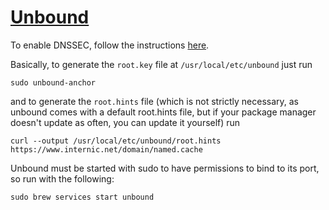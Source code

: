 # [Unbound](https://dnsprivacy.org/wiki/display/DP/DNS+Privacy+Clients#DNSPrivacyClients-Unbound)

To enable DNSSEC, follow the instructions
[here](https://nlnetlabs.nl/documentation/unbound/howto-anchor/).

Basically, to generate the `root.key` file at `/usr/local/etc/unbound` just run
```console
sudo unbound-anchor
```

and to generate the `root.hints` file (which is not strictly necessary,
as unbound comes with a default root.hints file, but if your package
manager doesn't update as often, you can update it yourself) run
```console
curl --output /usr/local/etc/unbound/root.hints https://www.internic.net/domain/named.cache
```

Unbound must be started with sudo to have permissions
to bind to its port, so run with the following:
```console
sudo brew services start unbound
```
